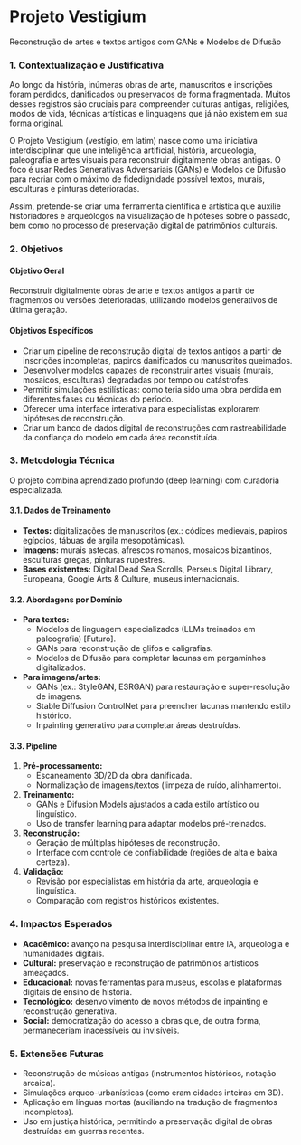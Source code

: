 # Projeto Vestigium
Reconstrução de artes e textos antigos com GANs e Modelos de Difusão

### 1. Contextualização e Justificativa
Ao longo da história, inúmeras obras de arte, manuscritos e inscrições foram perdidos, danificados ou preservados de forma fragmentada. Muitos desses registros são cruciais para compreender culturas antigas, religiões, modos de vida, técnicas artísticas e linguagens que já não existem em sua forma original.

O Projeto Vestigium (vestígio, em latim) nasce como uma iniciativa interdisciplinar que une inteligência artificial, história, arqueologia, paleografia e artes visuais para reconstruir digitalmente obras antigas. O foco é usar Redes Generativas Adversariais (GANs) e Modelos de Difusão para recriar com o máximo de fidedignidade possível textos, murais, esculturas e pinturas deterioradas.

Assim, pretende-se criar uma ferramenta científica e artística que auxilie historiadores e arqueólogos na visualização de hipóteses sobre o passado, bem como no processo de preservação digital de patrimônios culturais.

### 2. Objetivos

#### Objetivo Geral
Reconstruir digitalmente obras de arte e textos antigos a partir de fragmentos ou versões deterioradas, utilizando modelos generativos de última geração.

#### Objetivos Específicos
- Criar um pipeline de reconstrução digital de textos antigos a partir de inscrições incompletas, papiros danificados ou manuscritos queimados.
- Desenvolver modelos capazes de reconstruir artes visuais (murais, mosaicos, esculturas) degradadas por tempo ou catástrofes.
- Permitir simulações estilísticas: como teria sido uma obra perdida em diferentes fases ou técnicas do período.
- Oferecer uma interface interativa para especialistas explorarem hipóteses de reconstrução.
- Criar um banco de dados digital de reconstruções com rastreabilidade da confiança do modelo em cada área reconstituída.

### 3. Metodologia Técnica

O projeto combina aprendizado profundo (deep learning) com curadoria especializada.

#### 3.1. Dados de Treinamento
- **Textos:** digitalizações de manuscritos (ex.: códices medievais, papiros egípcios, tábuas de argila mesopotâmicas).  
- **Imagens:** murais astecas, afrescos romanos, mosaicos bizantinos, esculturas gregas, pinturas rupestres.  
- **Bases existentes:** Digital Dead Sea Scrolls, Perseus Digital Library, Europeana, Google Arts & Culture, museus internacionais.

#### 3.2. Abordagens por Domínio
- **Para textos:**
  - Modelos de linguagem especializados (LLMs treinados em paleografia) [Futuro].
  - GANs para reconstrução de glifos e caligrafias.
  - Modelos de Difusão para completar lacunas em pergaminhos digitalizados.
- **Para imagens/artes:**
  - GANs (ex.: StyleGAN, ESRGAN) para restauração e super-resolução de imagens.
  - Stable Diffusion ControlNet para preencher lacunas mantendo estilo histórico.
  - Inpainting generativo para completar áreas destruídas.

#### 3.3. Pipeline
1. **Pré-processamento:**
   - Escaneamento 3D/2D da obra danificada.
   - Normalização de imagens/textos (limpeza de ruído, alinhamento).
2. **Treinamento:**
   - GANs e Difusion Models ajustados a cada estilo artístico ou linguístico.
   - Uso de transfer learning para adaptar modelos pré-treinados.
3. **Reconstrução:**
   - Geração de múltiplas hipóteses de reconstrução.
   - Interface com controle de confiabilidade (regiões de alta e baixa certeza).
4. **Validação:**
   - Revisão por especialistas em história da arte, arqueologia e linguística.
   - Comparação com registros históricos existentes.

### 4. Impactos Esperados
- **Acadêmico:** avanço na pesquisa interdisciplinar entre IA, arqueologia e humanidades digitais.
- **Cultural:** preservação e reconstrução de patrimônios artísticos ameaçados.
- **Educacional:** novas ferramentas para museus, escolas e plataformas digitais de ensino de história.
- **Tecnológico:** desenvolvimento de novos métodos de inpainting e reconstrução generativa.
- **Social:** democratização do acesso a obras que, de outra forma, permaneceriam inacessíveis ou invisíveis.

### 5. Extensões Futuras
- Reconstrução de músicas antigas (instrumentos históricos, notação arcaica).
- Simulações arqueo-urbanísticas (como eram cidades inteiras em 3D).
- Aplicação em línguas mortas (auxiliando na tradução de fragmentos incompletos).
- Uso em justiça histórica, permitindo a preservação digital de obras destruídas em guerras recentes.
